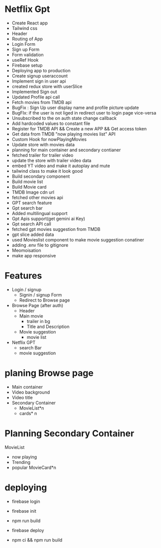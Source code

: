 # Netflix Gpt

- Create React app
- Tailwind css
- Header
- Routing of App
- Login Form
- Sign up Form
- Form validation
- useRef Hook
- Firebase setup
- Deploying app to production
- Create signup useraccount
- Implement sign in user api
- created redux store with userSlice
- Implemented Sign out
- Updated Profile api call
- Fetch movies from TMDB api
- BugFix : Sign Up user display name and profile picture update
- BugFIx: if the user is not liged in redirect user to login page vice-versa
- Unsubscribed to the on auth state change callback
- Add hardcoded values to constant file
- Register for TMDB API && Create a new APP && Get access token
- Get data from TMDB "now playing movies list" API
- Custom Hook for nowPlayingMovies
- Update store with movies data
- planning for main container and secondary contianer
- fetched trailer for trailer video
- update the store with trailer video data
- embed YT video and make it autoplay and mute
- tailwind class to make it look good
- Build secondary component
- Build movie list
- Build Movie card
- TMDB Image cdn url
- fetched other movies api
- GPT search feature
- Gpt search bar
- Added multilingual support
- Gpt Apis support(get gemini ai Key)
- Gpt search API call
- fetched gpt movies suggestion from TMDB
- gpt slice added data 
- used Movieslist component to make movie suggestion conatiner
- adding .env file to gitignore
- Meomoisation
- make app responsive

# Features

- Login / signup
  - Signin / signup Form
  - Redirect to Browse page
- Browse Page (after auth)
  - Header
  - Main movie
    - trailer in bg
    - Title and Description
  - Movie suggestion
    - movie list
- Netflix GPT
  - search Bar
  - movie suggestion

# planing Browse page

- Main container
- Video background
- Video title
- Secondary Container
  - MovieList\*n
  - cards\* n

# Planning Secondary Container

MovieList

- now playing
- Trending
- popular
  MovieCard\*n

# deploying
- firebase login
- firebase init
- npm run build
- firebase deploy

- npm ci && npm run build